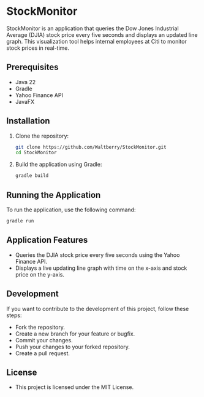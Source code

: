 # StockMonitor

StockMonitor is an application that queries the Dow Jones Industrial Average (DJIA) stock price every five seconds and displays an updated line graph. This visualization tool helps internal employees at Citi to monitor stock prices in real-time.

## Prerequisites

- Java 22
- Gradle
- Yahoo Finance API
- JavaFX

## Installation

1. Clone the repository:

    ```bash
    git clone https://github.com/Waltberry/StockMonitor.git
    cd StockMonitor
    ```

2. Build the application using Gradle:

    ```bash
    gradle build
    ```

## Running the Application

To run the application, use the following command:

```bash
gradle run
```

## Application Features

- Queries the DJIA stock price every five seconds using the Yahoo Finance API.
- Displays a live updating line graph with time on the x-axis and stock price on the y-axis.

## Development

If you want to contribute to the development of this project, follow these steps:

- Fork the repository.
- Create a new branch for your feature or bugfix.
- Commit your changes.
- Push your changes to your forked repository.
- Create a pull request.

## License
- This project is licensed under the MIT License.